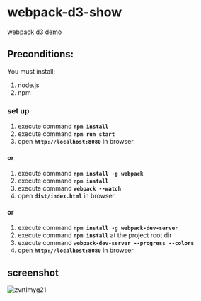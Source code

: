 # webpack-d3-show
webpack d3 demo

## Preconditions:
You must install:
1. node.js
2. npm

### set up
1. execute command **`npm install`**
2. execute command **`npm run start`**
3. open **`http://localhost:8080`** in browser

#### or

1. execute command **`npm install -g webpack`**
2. execute command **`npm install`**
3. execute command **`webpack --watch`**
4. open **`dist/index.html`** in browser

#### or

1. execute command **`npm install -g webpack-dev-server`**
2. execute command **`npm install`** at the project root dir
3. execute command **`webpack-dev-server --progress --colors`**
4. open **`http://localhost:8080`** in browser

## screenshot
![zvrtlmyg21](https://cloud.githubusercontent.com/assets/7593506/16261362/d19fe2b6-389d-11e6-8fd7-ce75ccd87f19.gif)
